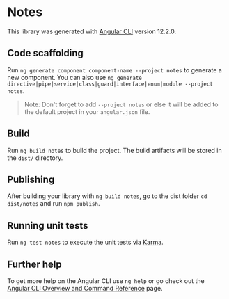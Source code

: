 # Notes

This library was generated with [Angular CLI](https://github.com/angular/angular-cli) version 12.2.0.

## Code scaffolding

Run `ng generate component component-name --project notes` to generate a new component. You can also use `ng generate directive|pipe|service|class|guard|interface|enum|module --project notes`.
> Note: Don't forget to add `--project notes` or else it will be added to the default project in your `angular.json` file. 

## Build

Run `ng build notes` to build the project. The build artifacts will be stored in the `dist/` directory.

## Publishing

After building your library with `ng build notes`, go to the dist folder `cd dist/notes` and run `npm publish`.

## Running unit tests

Run `ng test notes` to execute the unit tests via [Karma](https://karma-runner.github.io).

## Further help

To get more help on the Angular CLI use `ng help` or go check out the [Angular CLI Overview and Command Reference](https://angular.io/cli) page.
